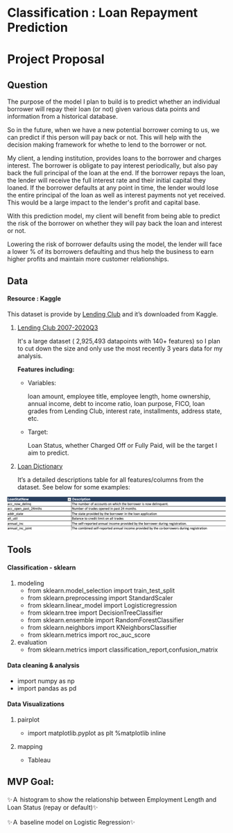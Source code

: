 # Classification : Loan Repayment Prediction

# Project Proposal


## Question

The purpose of the model I plan to build is to predict whether an individual borrower will repay their loan (or not) given various data points and information from a historical database. 

So in the future, when we have a new potential borrower coming to us, we can predict if this person will pay back or not. This will help with the decision making framework for whethe to lend to the borrower or not.


My client, a lending institution, provides loans to the borrower and charges interest. The borrower is obligate to pay interest periodically, but also pay back the full principal of the loan at the end. If the borrower repays the loan, the lender will receive the full interest rate and their initial capital they loaned. If the borrower defaults at any point in time, the lender would lose the entire principal of the loan as well as interest payments not yet received. This would be a large impact to the lender's profit and capital base.  

With this prediction model, my client will benefit from being able to predict the risk of the borrower on whether they will pay back the loan and interest or not.

Lowering the risk of borrower defaults using the model, the lender will face a lower % of its borrowers defaulting and thus help the business to earn higher profits and maintain more customer relationships.


## Data

#### 	Resource  : Kaggle
This dataset is provide by [Lending Club](https://www.lendingclub.com) and it’s downloaded from Kaggle.


1.	[Lending Club 2007-2020Q3](https://www.kaggle.com/ethon0426/lending-club-20072020q1?select=Loan_status_2007-2020Q3.gzip)

	It's a large dataset ( 2,925,493 datapoints with 140+ features) so I plan to cut down the size and only use the most recently 3 years data for my analysis.

	__Features including:__
	- Variables: 

		loan amount, employee title, employee length, home ownership, annual income, debt to income ratio, loan purpose, FICO, loan grades from Lending Club, interest rate, installments, address state, etc.

	- Target: 

		Loan Status, whether Charged Off or Fully Paid, will be the target I aim to predict.



2.	[Loan Dictionary](https://www.kaggle.com/ethon0426/lending-club-20072020q1?select=LCDataDictionary.xlsx)
      
      It’s a detailed descriptions table for all features/columns from the dataset. See below for some examples:


<img src="https://github.com/SYNYC/4_Project_Loan_Repayment/blob/main/charts/LoanDictionary.png">



## Tools
#### Classification - sklearn
1. modeling
    * from sklearn.model_selection import train_test_split
    * from sklearn.preprocessing import StandardScaler
    * from sklearn.linear_model import Logisticregression
    * from sklearn.tree import DecisionTreeClassifier 
    * from sklearn.ensemble import RandomForestClassifier
	* from sklearn.neighbors import KNeighborsClassifier
	* from sklearn.metrics import roc_auc_score
2. evaluation
	* from sklearn.metrics import classification_report,confusion_matrix

#### Data cleaning & analysis 	
	
* import numpy as np
* import pandas as pd

####  Data Visualizations	
1. pairplot
    * import matplotlib.pyplot as plt  	%matplotlib inline
      
2. mapping
    * Tableau




## MVP Goal:

✨Ａ histogram to show the relationship between Employment Length and Loan Status (repay or default)✨

✨Ａ baseline model on Logistic Regression✨
